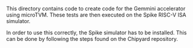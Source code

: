 This directory contains code to create code for the Gemmini accelerator using microTVM. These tests are then executed on the Spike RISC-V ISA simulator.

In order to use this correctly, the Spike simulator has to be installed. This can be done by following the steps found on the Chipyard repository.
